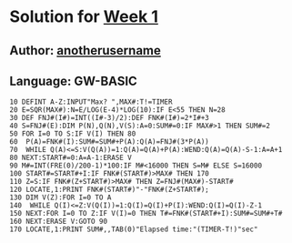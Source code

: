 # Solution for [Week 1](Challenge)
## Author: [anotherusername](https://what.thedailywtf.com/user/anotherusername)

<a name="GWBASIC"></a>
## Language: GW-BASIC

```
10 DEFINT A-Z:INPUT"Max? ",MAX#:T!=TIMER
20 E=SQR(MAX#):N=E/LOG(E-4)*LOG(10):IF E<55 THEN N=28
30 DEF FNJ#(I#)=INT((I#-3)/2):DEF FNK#(I#)=2*I#+3
40 S=FNJ#(E):DIM P(N),Q(N),V(S):A=0:SUM#=0:IF MAX#>1 THEN SUM#=2
50 FOR I=0 TO S:IF V(I) THEN 80
60  P(A)=FNK#(I):SUM#=SUM#+P(A):Q(A)=FNJ#(3*P(A))
70  WHILE Q(A)<=S:V(Q(A))=1:Q(A)=Q(A)+P(A):WEND:Q(A)=Q(A)-S-1:A=A+1
80 NEXT:START#=0:A=A-1:ERASE V
90 M#=INT(FRE(0)/200-1)*100:IF M#<16000 THEN S=M# ELSE S=16000
100 START#=START#+I:IF FNK#(START#)>MAX# THEN 170
110 Z=S:IF FNK#(Z+START#)>MAX# THEN Z=FNJ#(MAX#)-START#
120 LOCATE,1:PRINT FNK#(START#)"-"FNK#(Z+START#);
130 DIM V(Z):FOR I=0 TO A
140  WHILE Q(I)<=Z:V(Q(I))=1:Q(I)=Q(I)+P(I):WEND:Q(I)=Q(I)-Z-1
150 NEXT:FOR I=0 TO Z:IF V(I)=0 THEN T#=FNK#(START#+I):SUM#=SUM#+T#
160 NEXT:ERASE V:GOTO 90
170 LOCATE,1:PRINT SUM#,,TAB(0)"Elapsed time:"(TIMER-T!)"sec"
```
